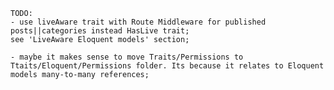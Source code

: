     TODO:
    - use liveAware trait with Route Middleware for published posts||categories instead HasLive trait;
    see 'LiveAware Eloquent models' section;
    
    - maybe it makes sense to move Traits/Permissions to Ttaits/Eloquent/Permissions folder. Its because it relates to Eloquent models many-to-many references;